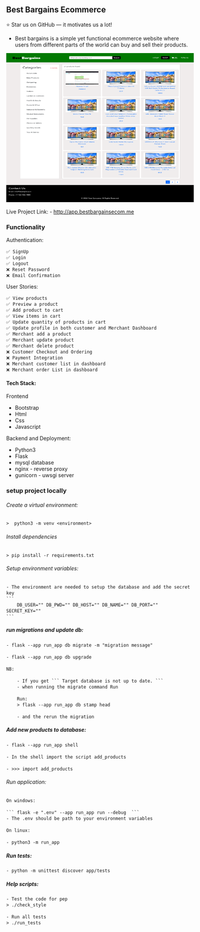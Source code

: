## Best Bargains Ecommerce

⭐ Star us on GitHub — it motivates us a lot!

- Best bargains is a simple yet functional ecommerce website where users from different parts of the world can buy and sell their products.

<img width="100%" height="400px" src="./app/static/images/products.png">

Live Project Link:
    - http://app.bestbargainsecom.me

### Functionality

Authentication:

    ✅ SignUp
    ✅ Login
    ✅ Logout
    ❌ Reset Password
    ❌ Email Confirmation

User Stories:

    ✅ View products
    ✅ Preview a product
    ✅ Add product to cart
    ✅ View items in cart
    ✅ Update quantity of products in cart
    ✅ Update profile in both customer and Merchant Dashboard
    ✅ Merchant add a product
    ✅ Merchant update product
    ✅ Merchant delete product
    ❌ Customer Checkout and Ordering
    ❌ Payment Integration
    ❌ Merchant customer list in dashboard
    ❌ Merchant order List in dashboard


#### Tech Stack:

Frontend

* Bootstrap
* Html 
* Css
* Javascript

Backend and Deployment:

* Python3
* Flask
* mysql database
* nginx - reverse proxy
* gunicorn - uwsgi server


### setup project locally

###### Create a virtual environment:

    >  python3 -m venv <environment>

###### Install dependencies

    > pip install -r requirements.txt

###### Setup environment variables:

    - The environment are needed to setup the database and add the secret key
    ```
        DB_USER="" DB_PWD="" DB_HOST="" DB_NAME="" DB_PORT="" SECRET_KEY=""
    ```

##### run migrations and update db:

    - flask --app run_app db migrate -m "migration message"

    - flask --app run_app db upgrade

    NB:

        - If you get ``` Target database is not up to date. ```
        - when running the migrate command Run

        Run:
        > flask --app run_app db stamp head

        - and the rerun the migration

##### Add new products to database:

    - flask --app run_app shell

    - In the shell import the script add_products

    - >>> import add_products

###### Run application:

    On windows:

    ``` flask -e ".env" --app run_app run --debug  ```
    - The .env should be path to your environment variables

    On linux:

    - python3 -m run_app

##### Run tests:

    - python -m unittest discover app/tests

##### Help scripts:

    - Test the code for pep 
    > ./check_style

    - Run all tests
    > ./run_tests